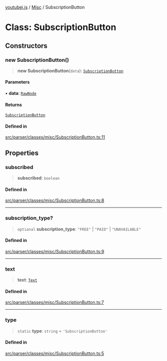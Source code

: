 [youtubei.js](../../../README.md) / [Misc](../README.md) / SubscriptionButton

# Class: SubscriptionButton

## Constructors

### new SubscriptionButton()

> **new SubscriptionButton**(`data`): [`SubscriptionButton`](SubscriptionButton.md)

#### Parameters

• **data**: [`RawNode`](../../APIResponseTypes/type-aliases/RawNode.md)

#### Returns

[`SubscriptionButton`](SubscriptionButton.md)

#### Defined in

[src/parser/classes/misc/SubscriptionButton.ts:11](https://github.com/LuanRT/YouTube.js/blob/e1650e12979e68b9546bc63989f86b651960a10a/src/parser/classes/misc/SubscriptionButton.ts#L11)

## Properties

### subscribed

> **subscribed**: `boolean`

#### Defined in

[src/parser/classes/misc/SubscriptionButton.ts:8](https://github.com/LuanRT/YouTube.js/blob/e1650e12979e68b9546bc63989f86b651960a10a/src/parser/classes/misc/SubscriptionButton.ts#L8)

***

### subscription\_type?

> `optional` **subscription\_type**: `"FREE"` \| `"PAID"` \| `"UNAVAILABLE"`

#### Defined in

[src/parser/classes/misc/SubscriptionButton.ts:9](https://github.com/LuanRT/YouTube.js/blob/e1650e12979e68b9546bc63989f86b651960a10a/src/parser/classes/misc/SubscriptionButton.ts#L9)

***

### text

> **text**: [`Text`](Text.md)

#### Defined in

[src/parser/classes/misc/SubscriptionButton.ts:7](https://github.com/LuanRT/YouTube.js/blob/e1650e12979e68b9546bc63989f86b651960a10a/src/parser/classes/misc/SubscriptionButton.ts#L7)

***

### type

> `static` **type**: `string` = `'SubscriptionButton'`

#### Defined in

[src/parser/classes/misc/SubscriptionButton.ts:5](https://github.com/LuanRT/YouTube.js/blob/e1650e12979e68b9546bc63989f86b651960a10a/src/parser/classes/misc/SubscriptionButton.ts#L5)
